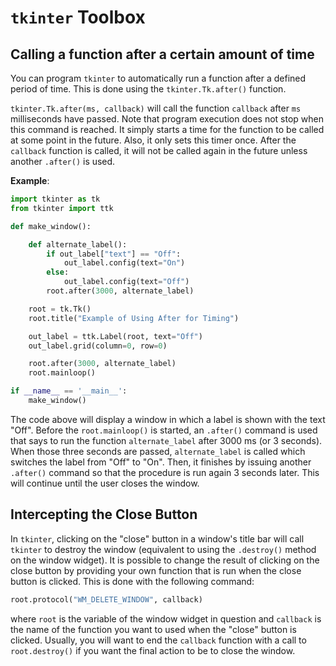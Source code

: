 # `tkinter` Toolbox
## Calling a function after a certain amount of time
You can program `tkinter` to automatically run a function after a
defined period of time.  This is done using the `tkinter.Tk.after()` function.

`tkinter.Tk.after(ms, callback)` will call the function `callback` after `ms`
milliseconds have passed.  Note that program execution does not stop when this
command is reached.  It simply starts a time for the function to be called at
some point in the future.  Also, it only sets this timer once.  After the 
`callback` function is called, it will not be called again in the future unless
another `.after()` is used.

__Example__:
```python
import tkinter as tk
from tkinter import ttk

def make_window():

    def alternate_label():
        if out_label["text"] == "Off":
            out_label.config(text="On")
        else:
            out_label.config(text="Off")
        root.after(3000, alternate_label)

    root = tk.Tk()
    root.title("Example of Using After for Timing")

    out_label = ttk.Label(root, text="Off")
    out_label.grid(column=0, row=0)

    root.after(3000, alternate_label)
    root.mainloop()

if __name__ == '__main__':
    make_window()
``` 
The code above will display a window in which a label is shown with the text
"Off".  Before the `root.mainloop()` is started, an `.after()` command is
used that says to run the function `alternate_label` after 3000 ms (or 3 
seconds).  When those three seconds are passed, `alternate_label` is called
which switches the label from "Off" to "On".  Then, it finishes by issuing
another `.after()` command so that the procedure is run again 3 seconds later.
This will continue until the user closes the window.  

## Intercepting the Close Button
In `tkinter`, clicking on the "close" button in a window's title bar will
call `tkinter` to destroy the window (equivalent to using the `.destroy()`
method on the window widget).  It is possible to change the result of clicking
on the close button by providing your own function that is run when the close
button is clicked.  This is done with the following command:
```python
root.protocol("WM_DELETE_WINDOW", callback)
```
where `root` is the variable of the window widget in question and `callback`
is the name of the function you want to used when the "close" button is
clicked.  Usually, you will want to end the `callback` function with a call to
`root.destroy()` if you want the final action to be to close the window.
